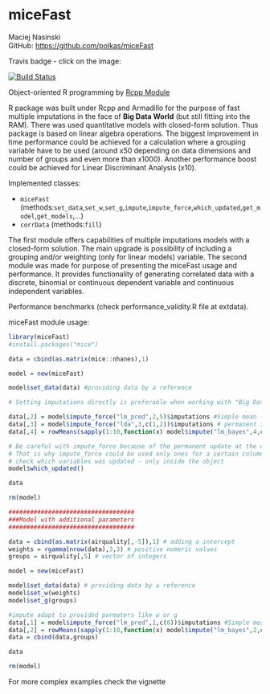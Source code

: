# miceFast

Maciej Nasinski  
GitHub:  https://github.com/polkas/miceFast

Travis badge - click on the image:

[![Build Status](https://travis-ci.org/Polkas/miceFast.svg?branch=master)](https://travis-ci.org/Polkas/miceFast) 

Object-oriented R programming by [Rcpp Module](http://dirk.eddelbuettel.com/code/rcpp/Rcpp-modules.pdf)

R package was built under Rcpp and Armadillo for the purpose of fast multiple imputations in the face of **Big Data World** (but still fitting into the RAM).
There was used quantitative models with closed-form solution. Thus package is based on linear algebra operations.
The biggest improvement in time performance could be achieved for a calculation where a grouping variable have to be used (around x50 depending on data dimensions and number of groups and even more than x1000).
Another performance boost could be achieved for Linear Discriminant Analysis (x10).

Implemented classes:

- `miceFast` (methods:`set_data`,`set_w`,`set_g`,`impute`,`impute_force`,`which_updated`,`get_model`,`get_models`,...)
- `corrData` (methods:`fill`)

The first module offers capabilities of multiple imputations models with a closed-form solution. The main upgrade is possibility of including a grouping and/or weighting (only for linear models) variable.
The second module was made for purpose of presenting the miceFast usage and performance. It provides functionality of generating correlated data with a discrete, binomial or continuous dependent variable and continuous independent variables.

Performance benchmarks (check performance_validity.R file at extdata).

miceFast module usage:

```r
library(miceFast)
#install.packages("mice")

data = cbind(as.matrix(mice::nhanes),1)

model = new(miceFast)

model$set_data(data) #providing data by a reference

# Setting imputations directly is preferable when working with "Big Data"

data[,2] = model$impute_force("lm_pred",2,5)$imputations #Simple mean - permanent imputation at the object
data[,3] = model$impute_force("lda",3,c(1,2))$imputations # permanent imputation at the object
data[,4] = rowMeans(sapply(1:10,function(x) model$impute("lm_bayes",4,c(1,2,3))$imputations))

# Be careful with impute_force because of the permanent update at the object - check the documentation
# That is why impute_force could be used only ones for a certain column
# check which variables was updated - only inside the object
model$which_updated()

data

rm(model)

###################################
###Model with additional parameters
###################################

data = cbind(as.matrix(airquality[,-5]),1) # adding a intercept
weights = rgamma(nrow(data),3,3) # positive numeric values
groups = airquality[,5] # vector of integers

model = new(miceFast)

model$set_data(data) # providing data by a reference
model$set_w(weights)
model$set_g(groups)

#impute adapt to provided parmaters like w or g
data[,1] = model$impute_force("lm_pred",1,c(6))$imputations #Simple mean - permanent imputation at the object
data[,2] = rowMeans(sapply(1:10,function(x) model$impute("lm_bayes",2,c(1,3,4,5,6))$imputations))
data = cbind(data,groups)

data

rm(model)

```

For more complex examples check the vignette
